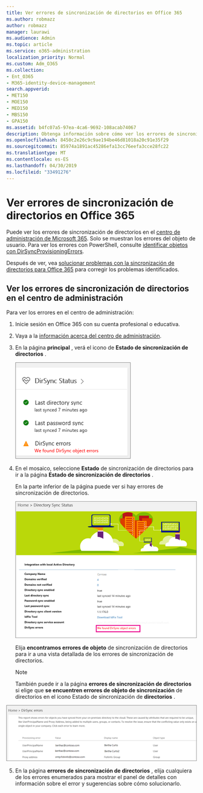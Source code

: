 ```yaml
---
title: Ver errores de sincronización de directorios en Office 365
ms.author: robmazz
author: robmazz
manager: laurawi
ms.audience: Admin
ms.topic: article
ms.service: o365-administration
localization_priority: Normal
ms.custom: Adm_O365
ms.collection:
- Ent_O365
- M365-identity-device-management
search.appverid:
- MET150
- MOE150
- MED150
- MBS150
- GPA150
ms.assetid: b4fc07a5-97ea-4ca6-9692-108acab74067
description: Obtenga información sobre cómo ver los errores de sincronización de directorios en el centro de administración de Microsoft 365.
ms.openlocfilehash: 8450c2e26c9c9ae194be46d81018a20c91e35f29
ms.sourcegitcommit: 85974a1891ac45286efa13cc76eefa3cce28fc22
ms.translationtype: MT
ms.contentlocale: es-ES
ms.lasthandoff: 04/30/2019
ms.locfileid: "33491276"
---
```

# <a name="view-directory-synchronization-errors-in-office-365"></a>Ver errores de sincronización de directorios en Office 365

Puede ver los errores de sincronización de directorios en el [centro de administración de Microsoft 365](https://admin.microsoft.com). Solo se muestran los errores del objeto de usuario. Para ver los errores con PowerShell, consulte [identificar objetos con DirSyncProvisioningErrors](https://docs.microsoft.com/azure/active-directory/hybrid/how-to-connect-syncservice-duplicate-attribute-resiliency).

Después de ver, vea [solucionar problemas con la sincronización de directorios para Office 365](fix-problems-with-directory-synchronization.md) para corregir los problemas identificados.
  
## <a name="view-directory-synchronization-errors-in-the-admin-center"></a>Ver los errores de sincronización de directorios en el centro de administración

Para ver los errores en el centro de administración:
  
1. Inicie sesión en Office 365 con su cuenta profesional o educativa. 
    
2. Vaya a la [información acerca del centro de administración](https://support.office.com/article/758befc4-0888-4009-9f14-0d147402fd23).
    
3. En la página **principal** , verá el icono de **Estado de sincronización de directorios** . 
    
    ![Icono de estado de sincronización de directorios de la versión preliminar del centro de administración](media/060006e9-de61-49d5-8979-e77cda198e71.png)
  
4. En el mosaico, seleccione **Estado** de sincronización de directorios para ir a la página **Estado de sincronización de directorios** . 
    
    En la parte inferior de la página puede ver si hay errores de sincronización de directorios.
    
    ![En la página estado de sincronización de directorios puede ver si hay errores de objetos dirSync](media/882094a3-80d3-4aae-b90b-78b27047974c.png)
  
    Elija **encontramos errores de objeto** de sincronización de directorios para ir a una vista detallada de los errores de sincronización de directorios. 
    
    > [!NOTE]
    > También puede ir a la página **errores de sincronización de directorios** si elige que **se encuentren errores de objeto de sincronización** de directorios en el icono Estado de sincronización de **directorios** . 
  
![Página de errores de sincronización de directorios](media/a6e302d4-6be7-4e3a-b4b5-81c5a2c02952.png)
  
5. En la página **errores de sincronización de directorios** , elija cualquiera de los errores enumerados para mostrar el panel de detalles con información sobre el error y sugerencias sobre cómo solucionarlo. 
